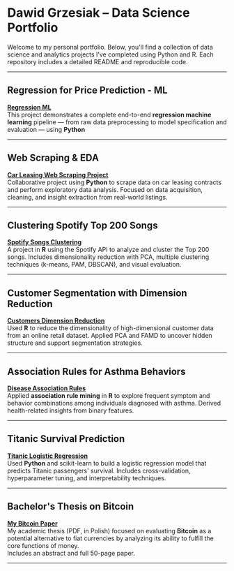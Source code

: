 # Dawid Grzesiak – Data Science Portfolio

Welcome to my personal portfolio. Below, you'll find a collection of data science and analytics projects I’ve completed using Python and R. Each repository includes a detailed README and reproducible code.

---
## Regression for Price Prediction - ML

**[Regression ML](https://github.com/dawid877/Regression_ML)**  
This project demonstrates a complete end-to-end **regression machine learning** pipeline — from raw data preprocessing to model specification and evaluation — using **Python**

---
## Web Scraping & EDA

**[Car Leasing Web Scraping Project](https://github.com/PlatanowaAmbasssador/Web_Scrapping_Project)**  
Collaborative project using **Python** to scrape data on car leasing contracts and perform exploratory data analysis. Focused on data acquisition, cleaning, and insight extraction from real-world listings.

---

## Clustering Spotify Top 200 Songs

**[Spotify Songs Clustering](https://github.com/dawid877/Spotify_Songs_Clustering)**  
A project in **R** using the Spotify API to analyze and cluster the Top 200 songs. Includes dimensionality reduction with PCA, multiple clustering techniques (k-means, PAM, DBSCAN), and visual evaluation.

---

## Customer Segmentation with Dimension Reduction

**[Customers Dimension Reduction](https://github.com/dawid877/customers_dimension_reduction)**  
Used **R** to reduce the dimensionality of high-dimensional customer data from an online retail dataset. Applied PCA and FAMD to uncover hidden structure and support segmentation strategies.

---

## Association Rules for Asthma Behaviors

**[Disease Association Rules](https://github.com/dawid877/disease_association_rules)**  
Applied **association rule mining** in **R** to explore frequent symptom and behavior combinations among individuals diagnosed with asthma. Derived health-related insights from binary features.

---

## Titanic Survival Prediction

**[Titanic Logistic Regression](https://github.com/dawid877/Titanic_Logistic_Regression)**  
Used **Python** and scikit-learn to build a logistic regression model that predicts Titanic passengers' survival. Includes cross-validation, hyperparameter tuning, and interpretability techniques.

---

## Bachelor's Thesis on Bitcoin

**[My Bitcoin Paper](https://github.com/dawid877/My_Bitcoin_Paper)**  
My academic thesis (PDF, in Polish) focused on evaluating **Bitcoin** as a potential alternative to fiat currencies by analyzing its ability to fulfill the core functions of money.  
Includes an abstract and full 50-page paper.

---
